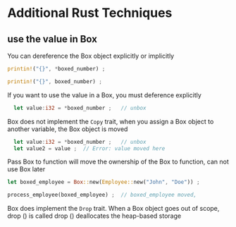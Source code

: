 # Additional Rust Techniques

## use the value in Box

You can dereference the Box object explicitly or implicitly

```rust
printin!("{}", *boxed_number) ;

printin!("{}", boxed_number) ;
```

If you want to use the value in a Box, you must deference explicitly

```rust
  let value:i32 = *boxed_number ;   // unbox
```

Box does not implement the `Copy` trait, when you assign a Box object to another variable, the Box object is moved

```rust
  let value:i32 = *boxed_number ;   // unbox
  let value2 = value ;  // Error: value moved here
```

Pass Box to function will move the ownership of the Box to function, can not use Box later
```rust
let boxed_employee = Box::new(Employee::new("John", "Doe")) ;

process_employee(boxed_employee) ;  // boxed_employee moved, 
```

Box does implement the `Drop` trait. When a Box object goes out of scope, drop () is called drop () deallocates the heap-based storage
